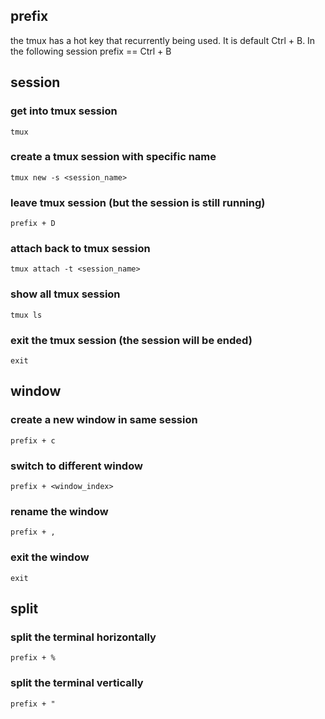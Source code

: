 ## prefix
the tmux has a hot key that recurrently being used. It is default Ctrl + B.
In the following session prefix == Ctrl + B


## session

### get into tmux session
```
tmux 
```
### create a tmux session with specific name
```
tmux new -s <session_name>
```

### leave tmux session (but the session is still running) 
```
prefix + D
```

### attach back to tmux session
```
tmux attach -t <session_name>
```

### show all tmux session 
```
tmux ls
```

### exit the tmux session (the session will be ended)
```
exit
```

## window
### create a new window in same session
```
prefix + c 
```

### switch to different window
```
prefix + <window_index>
```

### rename the window
```
prefix + ,
```

### exit the window
```
exit
```

## split 
### split the terminal horizontally
```
prefix + %
```

### split the terminal vertically
```
prefix + "
```
